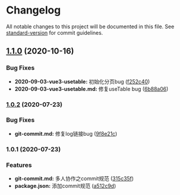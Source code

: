 # Changelog

All notable changes to this project will be documented in this file. See [standard-version](https://github.com/conventional-changelog/standard-version) for commit guidelines.

## [1.1.0](https://github.com/xwei111/chJouBlog/compare/v1.0.2...v1.1.0) (2020-10-16)


### Bug Fixes

* **2020-09-03-vue3-usetable:** 初始化分页bug ([f252c40](https://github.com/xwei111/chJouBlog/commit/f252c40009a0239b649810e7e9ef21b0a532d47b))
* **2020-09-03-vue3-usetable.md:** 修复useTable bug ([6b88a06](https://github.com/xwei111/chJouBlog/commit/6b88a06843a3a4fbd63e3070de893fe4c2d8f68c))

### [1.0.2](https://github.com/xwei111/chJouBlog/compare/v1.0.1...v1.0.2) (2020-07-23)


### Bug Fixes

* **git-commit.md:** 修复log链接bug ([9f8e21c](https://github.com/xwei111/chJouBlog/commit/9f8e21c0c2330cb5cb57ac4fe76d55c63128707a))

### 1.0.1 (2020-07-23)


### Features

* **git-commit.md:** 多人协作之commit规范 ([315c35f](https://github.com/xwei111/chJouBlog/commit/315c35fc7c5e2e5cc9bd6cea3dfb078602c14de0))
* **package.json:** 添加commit规范 ([a512c9d](https://github.com/xwei111/chJouBlog/commit/a512c9dd8f2246446500378f219651ca0f4e2ad8))
